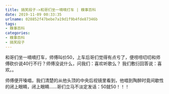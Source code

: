 ```yaml
---
title: 搞笑段子->和哥们坐一嘀嘀打车 | 糗事百科
date: 2019-11-09 00:33:35
urlname: 028852f47bebe7a19d1f9b4fde87346b
tags: 
- 糗事百科
categories:
- 糗事百科
- 搞笑段子
---
```

和哥们坐一嘀嘀打车，师傅叫价50，上车后哥们觉得有点亏了，便唠唠叨叨和师傅砍价说40行不行？师傅没说什么，问我们：喜欢听歌么？ 我们敷衍回答说：喜欢。。

师傅便开嗓唱，我们清楚的从他头顶的中央后视镜里看到，他唱到陶醉时竟间歇性的闭上眼睛，闭上眼睛……哥们立马不淡定发话：50就50！！！


